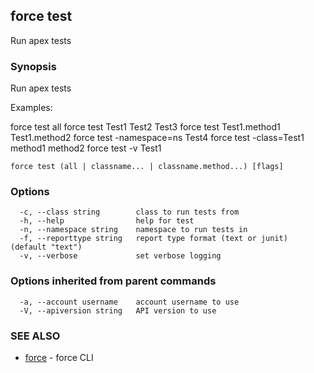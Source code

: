## force test

Run apex tests

### Synopsis


Run apex tests

Examples:

  force test all
  force test Test1 Test2 Test3
  force test Test1.method1 Test1.method2
  force test -namespace=ns Test4
  force test -class=Test1 method1 method2
  force test -v Test1


```
force test (all | classname... | classname.method...) [flags]
```

### Options

```
  -c, --class string        class to run tests from
  -h, --help                help for test
  -n, --namespace string    namespace to run tests in
  -f, --reporttype string   report type format (text or junit) (default "text")
  -v, --verbose             set verbose logging
```

### Options inherited from parent commands

```
  -a, --account username    account username to use
  -V, --apiversion string   API version to use
```

### SEE ALSO

* [force](force.md)	 - force CLI

